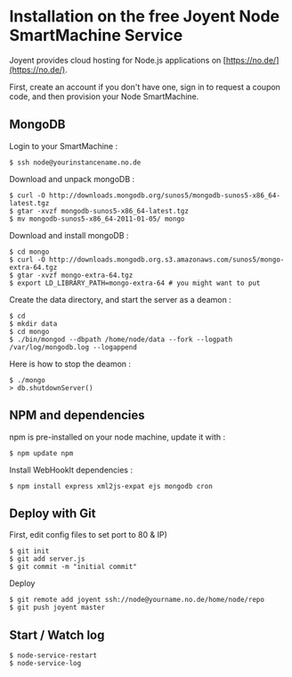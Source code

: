 
# Installation on the free Joyent Node SmartMachine Service

Joyent provides cloud hosting for Node.js applications on [https://no.de/](https://no.de/).

First, create an account if you don't have one, sign in to request a coupon code, and then provision your Node SmartMachine.

## MongoDB

Login to your SmartMachine :

    $ ssh node@yourinstancename.no.de

Download and unpack mongoDB :

    $ curl -O http://downloads.mongodb.org/sunos5/mongodb-sunos5-x86_64-latest.tgz
    $ gtar -xvzf mongodb-sunos5-x86_64-latest.tgz
    $ mv mongodb-sunos5-x86_64-2011-01-05/ mongo

Download and install mongoDB :

    $ cd mongo
    $ curl -O http://downloads.mongodb.org.s3.amazonaws.com/sunos5/mongo-extra-64.tgz
    $ gtar -xvzf mongo-extra-64.tgz
    $ export LD_LIBRARY_PATH=mongo-extra-64 # you might want to put 

Create the data directory, and start the server as a deamon :
    
    $ cd 
    $ mkdir data
    $ cd mongo
    $ ./bin/mongod --dbpath /home/node/data --fork --logpath /var/log/mongodb.log --logappend

Here is how to stop the deamon :

    $ ./mongo
    > db.shutdownServer()


## NPM and dependencies

npm is pre-installed on your node machine, update it with :

    $ npm update npm

Install WebHookIt dependencies :

    $ npm install express xml2js-expat ejs mongodb cron
    
## Deploy with Git
    
First, edit config files to set port to 80 & IP)

    $ git init
    $ git add server.js
    $ git commit -m "initial commit"

Deploy

    $ git remote add joyent ssh://node@yourname.no.de/home/node/repo
    $ git push joyent master
    
    
## Start / Watch log


    $ node-service-restart
    $ node-service-log


<script type="text/javascript">var disqus_shortname = 'install-joyent';</script>
